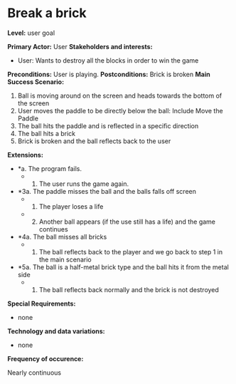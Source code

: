 # Break a brick

**Level:** user goal

**Primary Actor:** User
**Stakeholders and interests:**
- User: Wants to destroy all the blocks in order to win the game

**Preconditions:** User is playing.
**Postconditions:** Brick is broken
**Main Success Scenario:**
1. Ball is moving around on the screen and heads towards the bottom of the screen
2. User moves the paddle to be directly below the ball: Include Move the Paddle
3. The ball hits the paddle and is reflected in a specific direction
4. The ball hits a brick
5. Brick is broken and the ball reflects back to the user

**Extensions:**
* *a. The program fails.
	* 1. The user runs the game again.
* *3a. The paddle misses the ball and the balls falls off screen
	* 1. The player loses a life
	* 2. Another ball appears (if the use still has a life) and the game continues
* *4a. The ball misses all bricks
	* 1. The ball reflects back to the player and we go back to step 1 in the main scenario
* *5a. The ball is a half-metal brick type and the ball hits it from the metal side
	* 1. The ball reflects back normally and the brick is not destroyed

**Special Requirements:**
- none

**Technology and data variations:**
- none

**Frequency of occurence:**

Nearly continuous